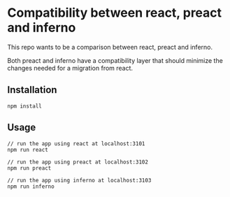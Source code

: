 
# Compatibility between react, preact and inferno

This repo wants to be a comparison between react, preact and inferno.

Both preact and inferno have a compatibility layer that should minimize the changes needed for a migration from react.

## Installation
```
npm install
```

## Usage
```
// run the app using react at localhost:3101
npm run react

// run the app using preact at localhost:3102
npm run preact

// run the app using inferno at localhost:3103
npm run inferno
